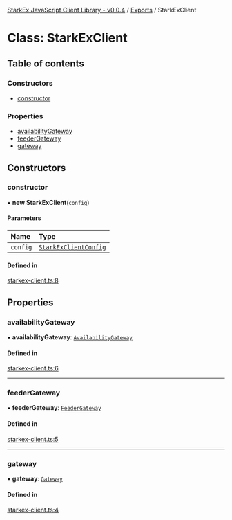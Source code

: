 [StarkEx JavaScript Client Library - v0.0.4](../README.md) / [Exports](../modules.md) / StarkExClient

# Class: StarkExClient

## Table of contents

### Constructors

- [constructor](StarkExClient.md#constructor)

### Properties

- [availabilityGateway](StarkExClient.md#availabilitygateway)
- [feederGateway](StarkExClient.md#feedergateway)
- [gateway](StarkExClient.md#gateway)

## Constructors

### constructor

• **new StarkExClient**(`config`)

#### Parameters

| Name     | Type                                                          |
| :------- | :------------------------------------------------------------ |
| `config` | [`StarkExClientConfig`](../interfaces/StarkExClientConfig.md) |

#### Defined in

[starkex-client.ts:8](https://github.com/starkware-libs/starkex-js/blob/5a44e1f/src/lib/starkex-client.ts#L8)

## Properties

### availabilityGateway

• **availabilityGateway**: [`AvailabilityGateway`](AvailabilityGateway.md)

#### Defined in

[starkex-client.ts:6](https://github.com/starkware-libs/starkex-js/blob/5a44e1f/src/lib/starkex-client.ts#L6)

---

### feederGateway

• **feederGateway**: [`FeederGateway`](FeederGateway.md)

#### Defined in

[starkex-client.ts:5](https://github.com/starkware-libs/starkex-js/blob/5a44e1f/src/lib/starkex-client.ts#L5)

---

### gateway

• **gateway**: [`Gateway`](Gateway.md)

#### Defined in

[starkex-client.ts:4](https://github.com/starkware-libs/starkex-js/blob/5a44e1f/src/lib/starkex-client.ts#L4)
